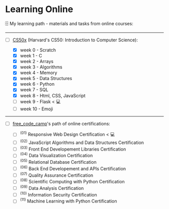 # Learning Online
🗄  My learning path - materials and tasks from online courses:

   
---
   
- [ ] [CS50x](https://cs50.harvard.edu/x/2022/) (Harvard's CS50: Introduction to Computer Science):

   - [x] week 0 - Scratch
   - [x] week 1 - C
   - [x] week 2 - Arrays
   - [x] week 3 - Algorithms
   - [x] week 4 - Memory
   - [x] week 5 - Data Structures
   - [x] week 6 - Python
   - [x] week 7 - SQL
   - [x] week 8 - Html, CSS, JavaScript
   - [ ] week 9 - Flask < 💻
   - [ ] week 10 - Emoji

---

- [ ] [free_code_camp](https://www.freecodecamp.org/learn)'s path of online certifications:

   - [ ] <sup>(01)</sup> Responsive Web Design Certification < 💻
   - [ ] <sup>(02)</sup> JavaScript Algorithms and Data Structures Certification
   - [ ] <sup>(03)</sup> Front End Developement Libraries Certification
   - [ ] <sup>(04)</sup> Data Visualization Certification
   - [ ] <sup>(05)</sup> Relational Database Certification
   - [ ] <sup>(06)</sup> Back End Developement and APIs Certification
   - [ ] <sup>(07)</sup> Quality Assurance Certification
   - [ ] <sup>(08)</sup> Scientific Computing with Python Certification
   - [ ] <sup>(09)</sup> Data Analysis Certification
   - [ ] <sup>(10)</sup> Information Security Certification
   - [ ] <sup>(11)</sup> Machine Learning with Python Certification
